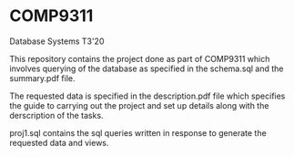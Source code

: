 # COMP9311
Database Systems T3'20

This repository contains the project done as part of COMP9311 which involves querying of the database as specified in the schema.sql and the summary.pdf file. 

The requested data is specified in the description.pdf file which specifies the guide to carrying out the project and set up details along with the derscription of the tasks.

proj1.sql contains the sql queries written in response to generate the requested data and views.
